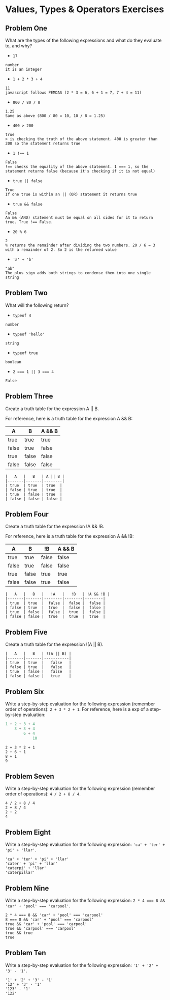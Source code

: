 # Values, Types & Operators Exercises

## Problem One

What are the types of the following expressions and what do they evaluate to, and why?

* `17`
```
number
it is an integer
```
* `1 + 2 * 3 + 4`
```
11
javascript follows PEMDAS (2 * 3 = 6, 6 + 1 = 7, 7 + 4 = 11)
```
* `800 / 80 / 8`
```
1.25
Same as above (800 / 80 = 10, 10 / 8 = 1.25)
```
* `400 > 200`
```
true
> is checking the truth of the above statement. 400 is greater than 200 so the statement returns true
```
* `1 !== 1`
```
False
!== checks the equality of the above statement. 1 === 1, so the statement returns false (because it's checking if it is not equal)
```
* `true || false`
```
True
If one true is within an || (OR) statement it returns true
```
* `true && false`
```
False
An && (AND) statement must be equal on all sides for it to return true. True !== False.
```
* `20 % 6`
```
2
% returns the remainder after dividing the two numbers. 20 / 6 = 3 with a remainder of 2. So 2 is the returned value
```
* `'a' + 'b'`
```
"ab"
The plus sign adds both strings to condense them into one single string
```
## Problem Two

What will the following return?

* `typeof 4`
```
number
```
*  `typeof 'hello'`
```
string
```
*  `typeof true`
```
boolean
```
* `2 === 1 || 3 === 4`
```
False
```

## Problem Three

Create a truth table for the expression A || B.

For reference, here is a truth table for the expression A && B:



|   A   |   B   | A && B | 
|-------|-------|--------|
| true  | true  | true  |
| false | true  | false |
| true  | false | false |
| false | false | false | 

```
|   A   |   B   | A || B | 
|-------|-------|--------|
| true  | true  | true  |
| false | true  | true  |
| true  | false | true  |
| false | false | false | 
```


## Problem Four

Create a truth table for the expression !A && !B.

For reference, here is a truth table for the expression A && !B:



|   A   |   B   |   !B   | A && B | 
|-------|-------|--------|--------|
| true  | true  | false  | false |
| false | true  | false  | false |
| true  | false | true   | true  |
| false | false |  true  | false | 

```
|   A   |   B   |   !A   |   !B   | !A && !B | 
|-------|-------|--------|--------|--------|
| true  | true  |  false |  false |  false |
| false | true  |  true  |  false |  false |
| true  | false |  false |  true  |  false |
| false | false |  true  |  true  |  true  | 
```

## Problem Five

Create a truth table for the expression !(A || B).

```
|   A   |   B   | !(A || B) | 
|-------|-------|-----------|
| true  | true  |   false   |
| false | true  |   false   |
| true  | false |   false   |
| false | false |   true    | 
```

## Problem Six

Write a step-by-step evaluation for the following expression (remember order of operations): `2 + 3 * 2 + 1`.
  For reference, here is a exp of a step-by-step evaluation: 
  ```js
  1 + 2 + 3 + 4  
      3 + 3 + 4
          6 + 4
              10
  ```
  ```
  2 + 3 * 2 + 1
  2 + 6 + 1
  8 + 1
  9
  ```

 ## Problem Seven
 
 Write a step-by-step evaluation for the following expression (remember order of operations): `4 / 2 + 8 / 4`.

 ```
 4 / 2 + 8 / 4
 2 + 8 / 4
 2 + 2
 4
 ```
 
 ## Problem Eight
 
 Write a step-by-step evaluation for the following expression: `'ca' + 'ter' + 'pi' + 'llar'`.

 ```
 'ca' + 'ter' + 'pi' + 'llar'
 'cater' + 'pi' + 'llar'
 'caterpi' + 'llar'
 'caterpillar'
 ```
 
 ## Problem Nine
 
 Write a step-by-step evaluation for the following expression: `2 * 4 === 8 && 'car' + 'pool' === 'carpool'`.

 ```
 2 * 4 === 8 && 'car' + 'pool' === 'carpool'
 8 === 8 && 'car' + 'pool' === 'carpool'
 true && 'car' + 'pool' === 'carpool'
 true && 'carpool' === 'carpool'
 true && true
 true
 ```
 ## Problem Ten
 
  Write a step-by-step evaluation for the following expression: `'1' + '2' + '3' - '1'`.

```
'1' + '2' + '3' - '1'
'12' + '3' - '1'
'123' - '1'
'122'
```
  
